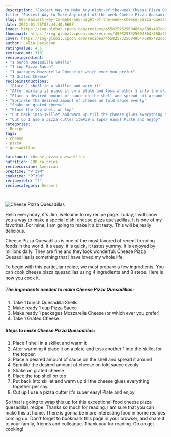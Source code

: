 ```yaml
---
description: "Easiest Way to Make Any-night-of-the-week Cheese Pizza Quesadillas"
title: "Easiest Way to Make Any-night-of-the-week Cheese Pizza Quesadillas"
slug: 605-easiest-way-to-make-any-night-of-the-week-cheese-pizza-quesadillas
date: 2022-01-26T07:44:40.960Z
image: https://img-global.cpcdn.com/recipes/4558257325604864/680x482cq70/cheese-pizza-quesadillas-recipe-main-photo.jpg
thumbnail: https://img-global.cpcdn.com/recipes/4558257325604864/680x482cq70/cheese-pizza-quesadillas-recipe-main-photo.jpg
cover: https://img-global.cpcdn.com/recipes/4558257325604864/680x482cq70/cheese-pizza-quesadillas-recipe-main-photo.jpg
author: Lelia Davidson
ratingvalue: 4.5
reviewcount: 3161
recipeingredient:
- "1 bunch Quesadilla Shells"
- "1 cup Pizza Sauce"
- "1 packages Mozzarella Cheese or which ever you prefer"
- "1 Grated Cheese"
recipeinstructions:
- "Place 1 shell in a skillet and warm it"
- "After warming it place it on a plate and toss another 1 into the skillet for the topper."
- "Place a desired amount of sauce on the shell and spread  it around"
- "Sprinkle the desired amount of cheese on told sauce evenly"
- "Shake on grated cheese"
- "Place the top shell on top"
- "Put back into skillet and warm up till the cheese glues everything together per say."
- "Cut up I use a pizza cutter it&#39;s super easy! Plate and enjoy"
categories:
- Recipe
tags:
- cheese
- pizza
- quesadillas

katakunci: cheese pizza quesadillas 
nutrition: 198 calories
recipecuisine: American
preptime: "PT39M"
cooktime: "PT30M"
recipeyield: "2"
recipecategory: Dessert

---
```



![Cheese Pizza Quesadillas](https://img-global.cpcdn.com/recipes/4558257325604864/680x482cq70/cheese-pizza-quesadillas-recipe-main-photo.jpg)

Hello everybody, it's Jim, welcome to my recipe page. Today, I will show you a way to make a special dish, cheese pizza quesadillas. It is one of my favorites. For mine, I am going to make it a bit tasty. This will be really delicious.

Cheese Pizza Quesadillas is one of the most favored of recent trending foods in the world. It's easy, it is quick, it tastes yummy. It is enjoyed by millions daily. They are fine and they look wonderful. Cheese Pizza Quesadillas is something that I have loved my whole life.




To begin with this particular recipe, we must prepare a few ingredients. You can cook cheese pizza quesadillas using 4 ingredients and 8 steps. Here is how you cook it.

<!--inarticleads1-->

##### The ingredients needed to make Cheese Pizza Quesadillas:

1. Take 1 bunch Quesadilla Shells
1. Make ready 1 cup Pizza Sauce
1. Make ready 1 packages Mozzarella Cheese (or which ever you prefer)
1. Take 1 Grated Cheese




<!--inarticleads2-->

##### Steps to make Cheese Pizza Quesadillas:

1. Place 1 shell in a skillet and warm it
1. After warming it place it on a plate and toss another 1 into the skillet for the topper.
1. Place a desired amount of sauce on the shell and spread  it around
1. Sprinkle the desired amount of cheese on told sauce evenly
1. Shake on grated cheese
1. Place the top shell on top
1. Put back into skillet and warm up till the cheese glues everything together per say.
1. Cut up I use a pizza cutter it&#39;s super easy! Plate and enjoy




So that is going to wrap this up for this exceptional food cheese pizza quesadillas recipe. Thanks so much for reading. I am sure that you can make this at home. There is gonna be more interesting food in home recipes coming up. Don't forget to bookmark this page in your browser, and share it to your family, friends and colleague. Thank you for reading. Go on get cooking!
